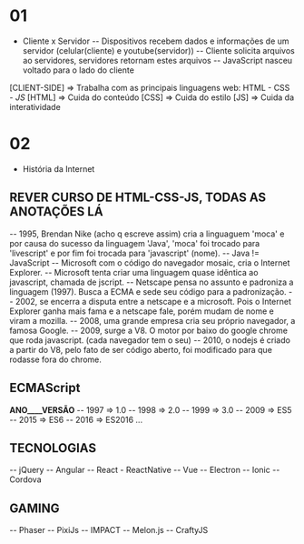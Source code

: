 # 01
- Cliente x Servidor
-- Dispositivos recebem dados e informações de um servidor (celular(cliente) e youtube(servidor))
-- Cliente solicita arquivos ao servidores, servidores retornam estes arquivos
-- JavaScript nasceu voltado para o lado do cliente

[CLIENT-SIDE] => Trabalha com as principais linguagens web: HTML - CSS - *JS*
[HTML]        => Cuida do conteúdo
[CSS]         => Cuida do estilo
[JS]          => Cuida da interatividade

# 02
- História da Internet
## REVER CURSO DE HTML-CSS-JS, TODAS AS ANOTAÇÕES LÁ
-- 1995, Brendan Nike (acho q escreve assim) cria a linguaguem 'moca' e por causa do sucesso da linguagem 'Java', 'moca' foi trocado para 'livescript' e por fim foi trocada para 'javascript' (nome).
-- Java != JavaScript
-- Microsoft com o código do navegador mosaic, cria o Internet Explorer.
-- Microsoft tenta criar uma linguagem quase idêntica ao javascript, chamada de jscript.
-- Netscape pensa no assunto e padroniza a linguagem (1997). Busca a ECMA e sede seu código para a padronização.
-- 2002, se encerra a disputa entre a netscape e a microsoft. Pois o Internet Explorer ganha mais fama e a netscape fale, porém mudam de nome e viram a mozilla.
-- 2008, uma grande empresa cria seu próprio navegador, a famosa Google.
-- 2009, surge a V8. O motor por baixo do google chrome que roda javascript. (cada navegador tem o seu)
-- 2010, o nodejs é criado a partir do V8, pelo fato de ser código aberto, foi modificado para que rodasse fora do chrome.
## ECMAScript
__ANO____VERSÃO__
-- 1997 => 1.0
-- 1998 => 2.0
-- 1999 => 3.0
-- 2009 => ES5
-- 2015 => ES6
-- 2016 => ES2016
...
## TECNOLOGIAS
-- jQuery 
-- Angular
-- React - ReactNative
-- Vue
-- Electron
-- Ionic
-- Cordova
## GAMING
-- Phaser
-- PixiJs
-- IMPACT
-- Melon.js
-- CraftyJS